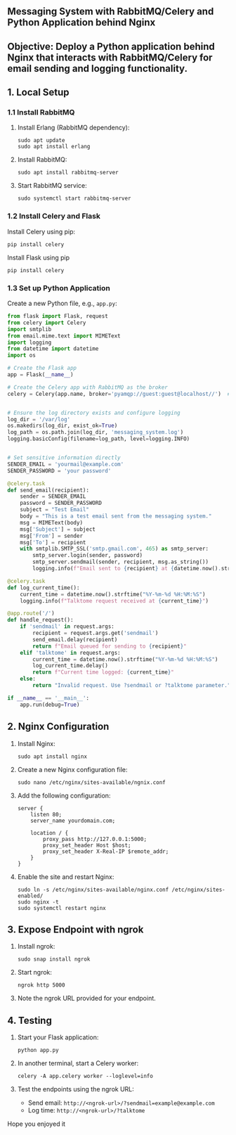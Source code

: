 ## Messaging System with RabbitMQ/Celery and Python Application behind Nginx

## Objective: Deploy a Python application behind Nginx that interacts with RabbitMQ/Celery for email sending and logging functionality.

## 1. Local Setup

### 1.1 Install RabbitMQ

1. Install Erlang (RabbitMQ dependency):
    
    ```
    sudo apt update
    sudo apt install erlang
    ```
    
2. Install RabbitMQ:
    
    ```
    sudo apt install rabbitmq-server
    ```
    
3. Start RabbitMQ service:
    
    ```
    sudo systemctl start rabbitmq-server

    ```
    

### 1.2 Install Celery and Flask

Install Celery using pip:

```
pip install celery
```
Install Flask using pip

```
pip install celery
```

### 1.3 Set up Python Application

Create a new Python file, e.g., `app.py`:

```python
from flask import Flask, request
from celery import Celery
import smtplib
from email.mime.text import MIMEText
import logging
from datetime import datetime
import os

# Create the Flask app
app = Flask(__name__)

# Create the Celery app with RabbitMQ as the broker
celery = Celery(app.name, broker='pyamqp://guest:guest@localhost//')  # Update this if needed


# Ensure the log directory exists and configure logging
log_dir = '/var/log'
os.makedirs(log_dir, exist_ok=True)
log_path = os.path.join(log_dir, 'messaging_system.log')
logging.basicConfig(filename=log_path, level=logging.INFO)


# Set sensitive information directly
SENDER_EMAIL = 'yourmail@example.com'
SENDER_PASSWORD = 'your password'

@celery.task
def send_email(recipient):
    sender = SENDER_EMAIL
    password = SENDER_PASSWORD
    subject = "Test Email"
    body = "This is a test email sent from the messaging system."
    msg = MIMEText(body)
    msg['Subject'] = subject
    msg['From'] = sender
    msg['To'] = recipient
    with smtplib.SMTP_SSL('smtp.gmail.com', 465) as smtp_server:
        smtp_server.login(sender, password)
        smtp_server.sendmail(sender, recipient, msg.as_string())
        logging.info(f"Email sent to {recipient} at {datetime.now().strftime('%Y-%m-%d %H:%M:%S')}")

@celery.task
def log_current_time():
    current_time = datetime.now().strftime("%Y-%m-%d %H:%M:%S")
    logging.info(f"Talktome request received at {current_time}")

@app.route('/')
def handle_request():
    if 'sendmail' in request.args:
        recipient = request.args.get('sendmail')
        send_email.delay(recipient)
        return f"Email queued for sending to {recipient}"
    elif 'talktome' in request.args:
        current_time = datetime.now().strftime("%Y-%m-%d %H:%M:%S")
        log_current_time.delay()
        return f"Current time logged: {current_time}"
    else:
        return "Invalid request. Use ?sendmail or ?talktome parameter."

if __name__ == '__main__':
    app.run(debug=True)
```

## 2. Nginx Configuration

1. Install Nginx:
    
    ```
    sudo apt install nginx
    ```
    
2. Create a new Nginx configuration file:
    
    ```
    sudo nano /etc/nginx/sites-available/ngnix.conf
    ```
    
3. Add the following configuration:
    
    ```
    server {
        listen 80;
        server_name yourdomain.com;
    
        location / {
            proxy_pass http://127.0.0.1:5000;
            proxy_set_header Host $host;
            proxy_set_header X-Real-IP $remote_addr;
        }
    }
    ```
    
4. Enable the site and restart Nginx:
    
    ```
    sudo ln -s /etc/nginx/sites-available/nginx.conf /etc/nginx/sites-enabled/
    sudo nginx -t
    sudo systemctl restart nginx
    ```
    

## 3. Expose Endpoint with ngrok

1. Install ngrok:
    
    ```
    sudo snap install ngrok
    ```
    
2. Start ngrok:
    
    ```
    ngrok http 5000
    ```
    
3. Note the ngrok URL provided for your endpoint.

## 4. Testing

1. Start your Flask application:
    
    ```
    python app.py
    ```
    
2. In another terminal, start a Celery worker:
    
    ```
    celery -A app.celery worker --loglevel=info
    ```
    
3. Test the endpoints using the ngrok URL:
    - Send email: `http://<ngrok-url>/?sendmail=example@example.com`
    - Log time: `http://<ngrok-url>/?talktome`

Hope you enjoyed it